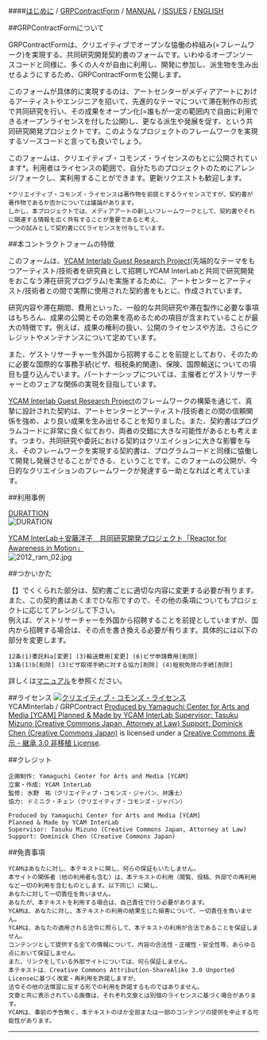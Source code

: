 ####[はじめに](https://github.com/YCAMInterlab/GRPContractForm/blob/master/README.md) /  [GRPContractForm](https://github.com/YCAMInterlab/GRPContractForm/blob/master/GRPContractForm_Japanese.md) /  [MANUAL](https://github.com/YCAMInterlab/GRPContractForm/blob/master/MANUAL_Japanese.md) /  [ISSUES](https://github.com/YCAMInterlab/GRPContractForm/issues) /  [ENGLISH](http://interlab.ycam.jp/en/projects/grp-contract-form?preview=true)


##GRPContractFormについて


GRPContractFormは、クリエイティブでオープンな恊働の枠組み(=フレームワーク)を実現する、共同研究開発契約書のフォームです。いわゆるオープンソースコードと同様に、多くの人々が自由に利用し、開発に参加し、派生物を生み出せるようにするため、GRPContractFormを公開します。

このフォームが具体的に実現するのは、アートセンターがメディアアートにおけるアーティストやエンジニアを招いて、先進的なテーマについて滞在制作の形式で共同研究を行い、その成果をオープン化(=誰もが一定の範囲内で自由に利用できるオープンライセンスを付した公開)し、更なる派生や発展を促す、という共同研究開発プロジェクトです。このようなプロジェクトのフレームワークを実現するソースコードと言っても良いでしょう。  

このフォームは、クリエイティブ・コモンズ・ライセンスのもとに公開されています*。利用者はライセンスの範囲で、自分たちのプロジェクトのためにアレンジ/フォークし、実利用することができます。更新リクエストも歓迎します。  


```
*クリエイティブ・コモンズ・ライセンスは著作物を前提とするライセンスですが、契約書が著作物であるか否かについては議論があります。
しかし、本プロジェクトでは、メディアアートの新しいフレームワークとして、契約書やそれに関連する情報を広く共有することが重要であると考え、
一つの試みとして契約書にCCライセンスを付与しています。  
```

  


##本コントラクトフォームの特徴

このフォームは、[YCAM Interlab Guest Research Project](http://interlab.ycam.jp/projects/guestresearch)(先端的なテーマをもつアーティスト/技術者を研究員として招聘しYCAM InterLabと共同で研究開発をおこなう滞在研究プログラム)を実施するために、アートセンターとアーティスト/技術者との間で実際に使用された契約書をもとに、作成されています。  





研究内容や滞在期間、費用といった、一般的な共同研究や滞在製作に必要な事項はもちろん、成果の公開とその効果を高めるための項目が含まれていることが最大の特徴です。例えば、成果の権利の扱い、公開のライセンスや方法、さらにクレジットやメンテナンスについて定めています。  

また、ゲストリサーチャーを外国から招聘することを前提としており、そのために必要な国際的な事務手続(ビザ、租税条約関連)、保険、国際輸送についての項目も盛り込んでいます。パートナーシップについては、主催者とゲストリサーチャーとのフェアな関係の実現を目指しています。  

[YCAM Interlab Guest Research Project](http://interlab.ycam.jp/projects/guestresearch)のフレームワークの構築を通じて、真摯に設計された契約は、アートセンターとアーティスト/技術者との間の信頼関係を強め、より良い成果を生み出せることを知りました。また、契約書はプログラムコードに非常に良く似ており、両者の交錯に大きな可能性があるとも考えます。つまり、共同研究や委託における契約はクリエイションに大きな影響を与え、そのフレームワークを実現する契約書は、プログラムコードと同様に恊働して開発し発展させることができる、ということです。このフォームの公開が、今日的なクリエイションのフレームワークが発達する一助となればと考えています。  


  
##利用事例

<!-- [Guest Research Project vol.2―ジェネレーティブ・メディアのためのコンポジション・ツール](http://interlab.ycam.jp/projects/guestresearch/vol2)  -->
[DURATTION](http://www.duration.cc)  
![DURATION](http://www.duration.cc/assets/images/DurationText.png "DURATION") 
  

[YCAM InterLab＋安藤洋子　共同研究開発プロジェクト「Reactor for Awareness in Motion」](http://www.ycam.jp/performingarts/2013/02/ram-presentation.html)  
![2012_ram_02.jpg](http://www.ycam.jp/education/images/2012_ram_02.jpg)  
  
  

 
##つかいかた

【】でくくられた部分は、契約書ごとに適切な内容に変更する必要が有ります。また、この契約書はあくまでひな形ですので、その他の条項についてもプロジェクトに応じてアレンジして下さい。  
例えば、ゲストリサーチャーを外国から招聘することを前提としていますが、国内から招聘する場合は、その点を書き換える必要が有ります。具体的には以下の部分を変更します。  



```
12条(1)委託料a[変更] (3)輸送費用[変更] (6)ビザ申請費用[削除]  
13条(1)b[削除] (3)ビザ取得手続に対する協力[削除] (4)租税免除の手続[削除]  
```
詳しくは[マニュアル](https://github.com/YCAMInterlab/GRPContractForm/blob/master/MANUAL_Japanese.md)を参照ください。  

  



##ライセンス
<a rel="license" href="http://creativecommons.org/licenses/by-sa/3.0/deed.ja"><img alt="クリエイティブ・コモンズ・ライセンス" style="border-width:0" src="http://i.creativecommons.org/l/by-sa/3.0/88x31.png" /></a><br /><span xmlns:dct="http://purl.org/dc/terms/" href="http://purl.org/dc/dcmitype/Text" property="dct:title" rel="dct:type">YCAMInterlab / GRPContract</span>  <a xmlns:cc="http://creativecommons.org/ns#" href="http://interlab.ycam.jp/" property="cc:attributionName" rel="cc:attributionURL"> Produced by Yamaguchi Center for Arts and Media [YCAM] Planned & Made by YCAM InterLab Supervisor: Tasuku Mizuno (Creative Commons Japan, Attorney at Law) Support: Dominick Chen (Creative Commons Japan)</a> is licensed under a <a rel="license" href="http://creativecommons.org/licenses/by-sa/3.0/deed.ja">Creative Commons 表示 - 継承 3.0 非移植 License</a>.



##クレジット
```
企画制作: Yamaguchi Center for Arts and Media [YCAM]
立案・作成: YCAM InterLab
監修: 水野　祐（クリエイティブ・コモンズ・ジャパン、弁護士）
協力: ドミニク・チェン（クリエイティブ・コモンズ・ジャパン）

Produced by Yamaguchi Center for Arts and Media [YCAM]
Planned & Made by YCAM InterLab
Supervisor: Tasuku Mizuno (Creative Commons Japan, Attorney at Law)
Support: Dominick Chen (Creative Commons Japan)
```



##免責事項
```
YCAMはあなたに対し、本テキストに関し、何らの保証もいたしません。
本サイトの関係者（他の利用者も含む）は、本テキストの利用（閲覧、投稿、外部での再利用など一切の利用を含むものとします。以下同じ）に関し、
あなたに対して一切責任を負いません。
あなたが、本テキストを利用する場合は、自己責任で行う必要があります。
YCAMは、あなたに対し、本テキストの利用の結果生じた損害について、一切責任を負いません。
YCAMは、あなたの適用される法令に照らして、本テキストの利用が合法であることを保証しません。
コンテンツとして提供する全ての情報について、内容の合法性・正確性・安全性等、あらゆる点において保証しません。
また、リンクをしている外部サイトについては、何ら保証しません。
本テキストは、Creative Commons Attribution-ShareAlike 3.0 Unported Licenseに基づく改変・再利用を許諾しますが、
法令その他の法慣習に反する形での利用を許諾するものではありません。
文章と共に表示されている画像は、それぞれ文章とは別個のライセンスに基づく場合があります。
YCAMは、事前の予告無く、本テキストのほか全部または一部のコンテンツの提供を中止する可能性があります。
```

---



